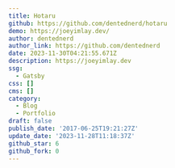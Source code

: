 ```yaml
---
title: Hotaru
github: https://github.com/dentednerd/hotaru
demo: https://joeyimlay.dev/
author: dentednerd
author_link: https://github.com/dentednerd
date: 2023-11-30T04:21:55.671Z
description: https://joeyimlay.dev
ssg:
  - Gatsby
css: []
cms: []
category:
  - Blog
  - Portfolio
draft: false
publish_date: '2017-06-25T19:21:27Z'
update_date: '2023-11-28T11:18:37Z'
github_star: 6
github_fork: 0
---
```

